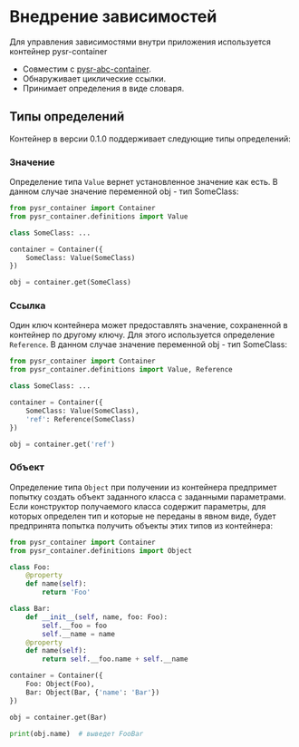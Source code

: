 # Внедрение зависимостей

Для управления зависимостями внутри приложения используется контейнер pysr-container

- Cовместим с [pysr-abc-container](/python/standard/pysr-abc-container).
- Обнаруживает циклические ссылки.
- Принимает определения в виде словаря.


## Типы определений

Контейнер в версии 0.1.0 поддерживает следующие типы определений:

### Значение

Определение типа `Value` вернет установленное значение как есть. В данном случае значение переменной obj - тип SomeClass:

```python
from pysr_container import Container
from pysr_container.definitions import Value

class SomeClass: ...

container = Container({
	SomeClass: Value(SomeClass)
})

obj = container.get(SomeClass)
```

### Ссылка

Один ключ контейнера может предоставлять значение, сохраненной в контейнер по другому ключу. Для этого используется определение `Reference`. В данном случае значение переменной obj - тип SomeClass:

```python
from pysr_container import Container
from pysr_container.definitions import Value, Reference

class SomeClass: ...

container = Container({
	SomeClass: Value(SomeClass),
    'ref': Reference(SomeClass)
})

obj = container.get('ref')
```

### Объект

Определение типа `Object` при получении из контейнера предпримет попытку создать объект заданного класса с заданными параметрами. Если конструктор получаемого класса содержит параметры, для которых определен тип и которые не переданы в явном виде, будет предпринята попытка получить объекты этих типов из контейнера:

```python
from pysr_container import Container
from pysr_container.definitions import Object

class Foo:
    @property
    def name(self):
        return 'Foo'

class Bar:
    def __init__(self, name, foo: Foo):
        self.__foo = foo
        self.__name = name
    @property
    def name(self):
        return self.__foo.name + self.__name

container = Container({
    Foo: Object(Foo),
    Bar: Object(Bar, {'name': 'Bar'})
})

obj = container.get(Bar)

print(obj.name)  # выведет FooBar
```


